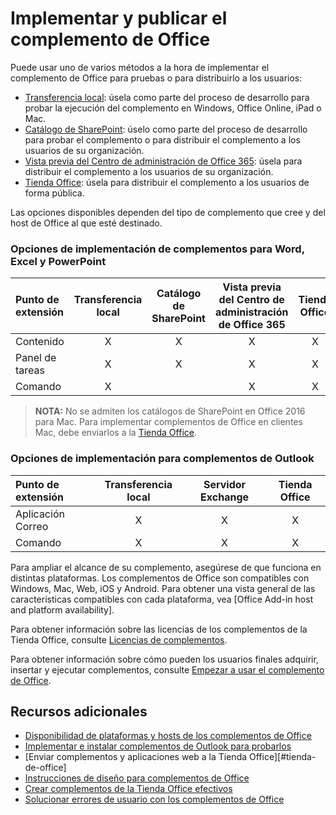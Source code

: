 
# Implementar y publicar el complemento de Office


Puede usar uno de varios métodos a la hora de implementar el complemento de Office para pruebas o para distribuirlo a los usuarios:

- [Transferencia local](../testing/create-a-network-shared-folder-catalog-for-task-pane-and-content-add-ins.md): úsela como parte del proceso de desarrollo para probar la ejecución del complemento en Windows, Office Online, iPad o Mac.
- [Catálogo de SharePoint](publish-task-pane-and-content-add-ins-to-an-add-in-catalog.md): úselo como parte del proceso de desarrollo para probar el complemento o para distribuir el complemento a los usuarios de su organización.
- [Vista previa del Centro de administración de Office 365](https://support.office.com/en-ie/article/Deploy-Office-Add-Ins-in-Office-365-737e8c86-be63-44d7-bf02-492fa7cd9c3f?ui=en-US&rs=en-IE&ad=IE): úsela para distribuir el complemento a los usuarios de su organización.
- [Tienda Office]: úsela para distribuir el complemento a los usuarios de forma pública.

Las opciones disponibles dependen del tipo de complemento que cree y del host de Office al que esté destinado.

### Opciones de implementación de complementos para Word, Excel y PowerPoint

| Punto de extensión            | Transferencia local | Catálogo de SharePoint | Vista previa del Centro de administración de Office 365 | Tienda Office |
|:----------------|:-----------:|:------------------:|:-------------------------------:|:------------:|
| Contenido         | X           | X                  | X                               | X            |
| Panel de tareas       | X           | X                  | X                               | X            |
| Comando         | X           |                    | X                               | X            |

> **NOTA:** No se admiten los catálogos de SharePoint en Office 2016 para Mac. Para implementar complementos de Office en clientes Mac, debe enviarlos a la [Tienda Office].    

### Opciones de implementación para complementos de Outlook

| Punto de extensión     | Transferencia local | Servidor Exchange | Tienda Office |
|:---------|:-----------:|:---------------:|:------------:|
| Aplicación Correo | X           | X               | X            |
| Comando  | X           | X               | X            |

Para ampliar el alcance de su complemento, asegúrese de que funciona en distintas plataformas. Los complementos de Office son compatibles con Windows, Mac, Web, iOS y Android. Para obtener una vista general de las características compatibles con cada plataforma, vea [Office Add-in host and platform availability].   

Para obtener información sobre las licencias de los complementos de la Tienda Office, consulte [Licencias de complementos](https://msdn.microsoft.com/EN-US/library/office/jj163257.aspx).

Para obtener información sobre cómo pueden los usuarios finales adquirir, insertar y ejecutar complementos, consulte [Empezar a usar el complemento de Office](https://support.office.com/en-ie/article/Start-using-your-Office-Add-in-82e665c4-6700-4b56-a3f3-ef5441996862?ui=en-US&rs=en-IE&ad=IE).

## Recursos adicionales

- [Disponibilidad de plataformas y hosts de los complementos de Office]
- [Implementar e instalar complementos de Outlook para probarlos](../outlook/testing-and-tips.md) 
- [Enviar complementos y aplicaciones web a la Tienda Office][#tienda-de-office]
- [Instrucciones de diseño para complementos de Office](../design/add-in-design)
- [Crear complementos de la Tienda Office efectivos](https://msdn.microsoft.com/en-us/library/jj635874.aspx)
- [Solucionar errores de usuario con los complementos de Office](../testing/testing-and-troubleshooting.md)

[Tienda Office]: http://msdn.microsoft.com/library/ff075782-1303-4517-91cc-b3d730e9b9ae%28Office.15%29.aspx
[Disponibilidad de plataformas y hosts de los complementos de Office]: http://dev.office.com/add-in-availability
